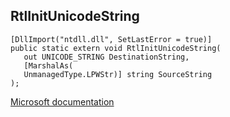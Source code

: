 ## RtlInitUnicodeString

```
[DllImport("ntdll.dll", SetLastError = true)]
public static extern void RtlInitUnicodeString(
   out UNICODE_STRING DestinationString,
   [MarshalAs(
   UnmanagedType.LPWStr)] string SourceString
);
```

[Microsoft documentation](https://docs.microsoft.com/en-us/windows/win32/api/ntdef/nf-ntdef-rtlinitunicodestring)
